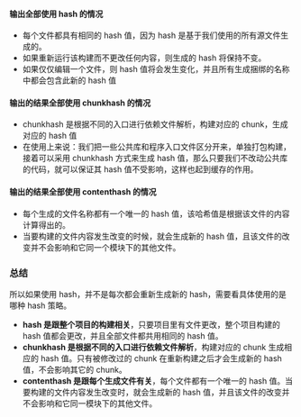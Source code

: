 #### 输出全部使用 hash 的情况
- 每个文件都具有相同的 hash 值，因为 hash 是基于我们使用的所有源文件生成的。
- 如果重新运行该构建而不更改任何内容，则生成的 hash 将保持不变。
- 如果仅仅编辑一个文件，则 hash 值将会发生变化，并且所有生成捆绑的名称中都会包含此新的 hash 值
#### 输出的结果全部使用 chunkhash 的情况

- chunkhash 是根据不同的入口进行依赖文件解析，构建对应的 chunk，生成对应的 hash 值
- 在使用上来说：我们把一些公共库和程序入口文件区分开来，单独打包构建，接着可以采用 chunkhash 方式来生成 hash 值，那么只要我们不改动公共库的代码，就可以保证其 hash 值不受影响，这样也起到缓存的作用。
#### 输出的结果全部使用 contenthash 的情况

- 每个生成的文件名称都有一个唯一的 hash 值，该哈希值是根据该文件的内容计算得出的。
- 当要构建的文件内容发生改变的时候，就会生成新的 hash 值，且该文件的改变并不会影响和它同一个模块下的其他文件。
### 总结
所以如果使用 hash，并不是每次都会重新生成新的 hash，需要看具体使用的是哪种 hash 策略。

- **hash 是跟整个项目的构建相关**，只要项目里有文件更改，整个项目构建的 hash 值都会更改，并且全部文件都共用相同的 hash 值。
- **chunkhash 是根据不同的入口进行依赖文件解析**，构建对应的 chunk 生成相应的 hash 值。只有被修改过的 chunk 在重新构建之后才会生成新的 hash 值，不会影响其它的 chunk。
- **contenthash 是跟每个生成文件有关**，每个文件都有一个唯一的 hash 值。当要构建的文件内容发生改变时，就会生成新的 hash 值，并且该文件的改变并不会影响和它同一模块下的其他文件。
